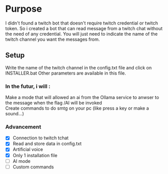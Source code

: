 # Purpose
I didn't found a twitch bot that doesn't require twitch credential or twitch token. 
So i created a bot that can read message from a twitch chat without the need of any credential.
You will just need to indicate the name of the twitch channel you want the messages from.   
 

## Setup
Write the name of the twitch channel in the config.txt file and click on INSTALLER.bat
Other parameters are available in this file. 

### In the futur, i will :
Make a mode that will allowed an ai from the Ollama service to anwser to the message when the flag /AI will be invoked   
Create commands to do smtg on your pc (like press a key or make a sound...)    
    
### Advancement
- [x] Connection to twitch tchat
- [x] Read and store data in config.txt
- [x] Artificial voice
- [x] Only 1 installation file 
- [ ] AI mode 
- [ ] Custom commands